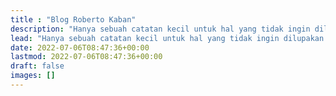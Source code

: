 ```yaml
---
title : "Blog Roberto Kaban"
description: "Hanya sebuah catatan kecil untuk hal yang tidak ingin dilupakan."
lead: "Hanya sebuah catatan kecil untuk hal yang tidak ingin dilupakan."
date: 2022-07-06T08:47:36+00:00
lastmod: 2022-07-06T08:47:36+00:00
draft: false
images: []
---
```

